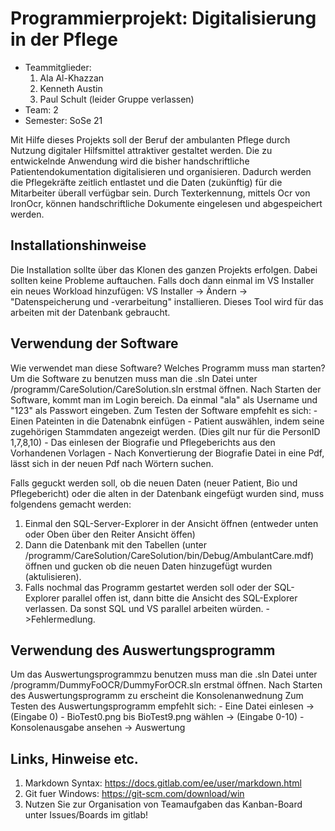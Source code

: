 # Programmierprojekt: Digitalisierung in der Pflege

* Teammitglieder:
	1. Ala Al-Khazzan
	2. Kenneth Austin
	3. Paul Schult (leider Gruppe verlassen)
* Team: 2
* Semester: SoSe 21

Mit Hilfe dieses Projekts soll der Beruf der ambulanten Pflege durch Nutzung digitaler Hilfsmittel attraktiver gestaltet werden. 
Die zu entwickelnde Anwendung wird die bisher handschriftliche Patientendokumentation digitalisieren und organisieren. 
Dadurch werden die Pflegekräfte zeitlich entlastet und die Daten (zukünftig) für die Mitarbeiter überall verfügbar sein.
Durch Texterkennung, mittels Ocr von IronOcr, können handschriftliche Dokumente eingelesen und abgespeichert werden. 


## Installationshinweise

Die Installation sollte über das Klonen des ganzen Projekts erfolgen.
Dabei sollten keine Probleme auftauchen. Falls doch dann einmal im VS Installer ein neues Workload hinzufügen:
VS Installer -> Ändern -> "Datenspeicherung und -verarbeitung" installieren. Dieses Tool wird für das arbeiten mit der Datenbank gebraucht.

## Verwendung der Software
Wie verwendet man diese Software? Welches Programm muss man starten?
Um die Software zu benutzen muss man die .sln Datei unter /programm/CareSolution/CareSolution.sln erstmal öffnen.
Nach Starten der Software, kommt man im Login bereich. Da einmal "ala" als Username und "123" als Passwort eingeben.
Zum Testen der Software empfehlt es sich:   - Einen Pateinten in die Datenabnk einfügen
				    - Patient auswählen, indem seine zugehörigen Stammdaten angezeigt werden. (Dies gilt nur für die PersonID 1,7,8,10)
				    - Das einlesen der Biografie und Pflegeberichts aus den Vorhandenen Vorlagen
				    - Nach Konvertierung der Biografie Datei in eine Pdf, lässt sich in der neuen Pdf nach Wörtern suchen.

Falls geguckt werden soll, ob die neuen Daten (neuer Patient, Bio und Pflegebericht) oder die alten in der Datenbank eingefügt wurden sind, muss folgendens gemacht werden:
1. Einmal den SQL-Server-Explorer in der Ansicht öffnen (entweder unten oder Oben über den Reiter Ansicht öffen)
2. Dann die Datenbank mit den Tabellen (unter /programm/CareSolution/CareSolution/bin/Debug/AmbulantCare.mdf) öffnen und gucken ob die neuen Daten hinzugefügt wurden (aktulisieren).
3. Falls nochmal das Programm gestartet werden soll oder der SQL-Explorer parallel offen ist, dann bitte die Ansicht des SQL-Explorer verlassen. Da sonst SQL und VS parallel arbeiten würden. ->Fehlermedlung.

## Verwendung des Auswertungsprogramm
Um das Auswertungsprogrammzu benutzen muss man die .sln Datei unter /programm/DummyFoOCR/DummyForOCR.sln erstmal öffnen.
Nach Starten des Auswertungsprogramm zu erscheint die Konsolenanwednung
Zum Testen des Auswertungsprogramm empfehlt sich:   - Eine Datei einlesen  -> (Eingabe 0)
					       - BioTest0.png bis BioTest9.png wählen -> (Eingabe 0-10)
					       - Konsolenausgabe ansehen -> Auswertung
					       				
## Links, Hinweise etc.

1. Markdown Syntax: https://docs.gitlab.com/ee/user/markdown.html
2. Git fuer Windows: https://git-scm.com/download/win
3. Nutzen Sie zur Organisation von Teamaufgaben das Kanban-Board unter Issues/Boards im gitlab!